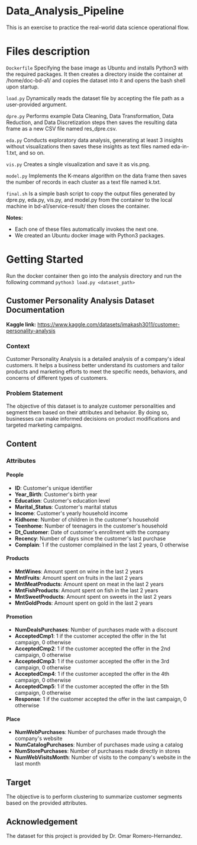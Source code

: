 # Data_Analysis_Pipeline

This is an exercise to practice the real-world data science operational flow.

# Files description
`Dockerfile` Specifying the base image as Ubuntu and installs Python3 with the required packages. It then creates a directory inside the container at /home/doc-bd-a1/ and copies the dataset into it and opens the bash shell upon startup.

`load.py` Dynamically reads the dataset file by accepting the file path as a user-provided argument.

`dpre.py` Performs example Data Cleaning, Data Transformation, Data Reduction, and Data Discretization steps then saves the resulting data frame as a new CSV file named res_dpre.csv. 

`eda.py` Conducts exploratory data analysis, generating at least 3 insights without visualizations then saves these insights as text files named eda-in-1.txt, and so on.

`vis.py` Creates a single visualization and save it as vis.png.

`model.py` Implements the K-means algorithm on the data frame then saves the number of records in each cluster as a text file named k.txt.

`final.sh` Is a simple bash script to copy the output files generated by dpre.py, eda.py, vis.py, and model.py from the container to the local machine in bd-a1/service-result/ then closes the container.

**Notes:**
- Each one of these files automatically invokes the next one.
- We created an Ubuntu docker image with Python3 packages.

# Getting Started
Run the docker container then go into the analysis directory and run the following command
`python3 load.py <dataset_path>`

## Customer Personality Analysis Dataset Documentation
**Kaggle link:** https://www.kaggle.com/datasets/imakash3011/customer-personality-analysis
### Context
Customer Personality Analysis is a detailed analysis of a company's ideal customers. It helps a business better understand its customers and tailor products and marketing efforts to meet the specific needs, behaviors, and concerns of different types of customers.

### Problem Statement
The objective of this dataset is to analyze customer personalities and segment them based on their attributes and behavior. By doing so, businesses can make informed decisions on product modifications and targeted marketing campaigns.

## Content
### Attributes
#### People
- **ID**: Customer's unique identifier
- **Year_Birth**: Customer's birth year
- **Education**: Customer's education level
- **Marital_Status**: Customer's marital status
- **Income**: Customer's yearly household income
- **Kidhome**: Number of children in the customer's household
- **Teenhome**: Number of teenagers in the customer's household
- **Dt_Customer**: Date of customer's enrollment with the company
- **Recency**: Number of days since the customer's last purchase
- **Complain**: 1 if the customer complained in the last 2 years, 0 otherwise

#### Products
- **MntWines**: Amount spent on wine in the last 2 years
- **MntFruits**: Amount spent on fruits in the last 2 years
- **MntMeatProducts**: Amount spent on meat in the last 2 years
- **MntFishProducts**: Amount spent on fish in the last 2 years
- **MntSweetProducts**: Amount spent on sweets in the last 2 years
- **MntGoldProds**: Amount spent on gold in the last 2 years

#### Promotion
- **NumDealsPurchases**: Number of purchases made with a discount
- **AcceptedCmp1**: 1 if the customer accepted the offer in the 1st campaign, 0 otherwise
- **AcceptedCmp2**: 1 if the customer accepted the offer in the 2nd campaign, 0 otherwise
- **AcceptedCmp3**: 1 if the customer accepted the offer in the 3rd campaign, 0 otherwise
- **AcceptedCmp4**: 1 if the customer accepted the offer in the 4th campaign, 0 otherwise
- **AcceptedCmp5**: 1 if the customer accepted the offer in the 5th campaign, 0 otherwise
- **Response**: 1 if the customer accepted the offer in the last campaign, 0 otherwise

#### Place
- **NumWebPurchases**: Number of purchases made through the company's website
- **NumCatalogPurchases**: Number of purchases made using a catalog
- **NumStorePurchases**: Number of purchases made directly in stores
- **NumWebVisitsMonth**: Number of visits to the company's website in the last month

## Target
The objective is to perform clustering to summarize customer segments based on the provided attributes.

## Acknowledgement
The dataset for this project is provided by Dr. Omar Romero-Hernandez.
